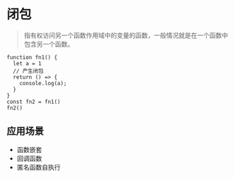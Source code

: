 # 闭包
> 指有权访问另一个函数作用域中的变量的函数，一般情况就是在一个函数中包含另一个函数。
```
function fn1() {
  let a = 1
  // 产生闭包
  return () => {
    console.log(a);
  }
}
const fn2 = fn1()
fn2()
```
## 应用场景
- 函数嵌套
- 回调函数
- 匿名函数自执行
